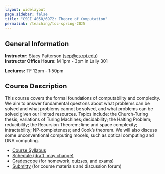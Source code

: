 ```yaml
---
layout: widelayout
page.sidebar: false
title: "CSCI 4050/6972: Theore of Computation"
permalink: /teaching/toc-spring-2025
---
```



## General Information
**Instructor:** Stacy Patterson (sep@cs.rpi.edu)  
**Instructor Office Hours:**  M 1pm - 3pm in Lally 301

**Lectures:** TF 12pm - 1:50pm

## Course Description
This course covers the formal foundations of computability and complexity. 
We aim to answer fundamental questions about what problems can be solved and what problems cannot be solved, 
and what problems can be solved given our limited resources. 
Topics include: the Church-Turing thesis; variations of Turing Machines; decidability; the Halting Problem; 
reducibility; the Recursion Theorem; time and space complexity; intractability; NP-completeness; 
and Cook’s theorem. We will also discuss some unconventional computing models, 
such as optical computing and DNA computing.

- [Course Syllabus](/files/toc_s25_syllabus.pdf)
- [Schedule (draft, may change)](https://docs.google.com/spreadsheets/d/e/2PACX-1vTDTfj59y-f4exYvGLXx3v0RY0AEigA-W0_olumTJjJGR_YMJBNlHSPfPMkXu6HFRm6w26yCe9fIK1D/pubhtml)
- [Gradescope](https://www.gradescope.com/) (for homework, quizzes, and exams)
- [Submitty](https://submitty.cs.rpi.edu/) (for course materials and discussion forum)


